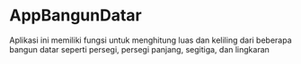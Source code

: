 # AppBangunDatar
Aplikasi ini memiliki fungsi untuk menghitung luas dan keliling dari beberapa bangun datar seperti persegi, persegi panjang, segitiga, dan lingkaran
